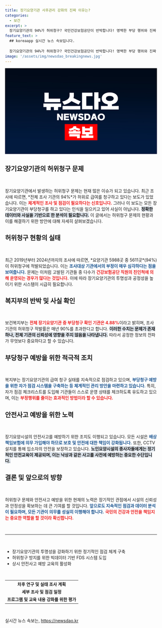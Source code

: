 ```yaml
---
title: 장기요양기관 사후관리 강화의 진짜 이유는?
categories:
  - 보건
excerpt: >
  장기요양기관의 94%가 허위청구? 국민건강보험공단이 반박합니다! 명백한 부당 행위와 진짜 통계, 그 뒤에 숨겨진 진실은?
feature_text: >
  ## koreaapp 실시간 뉴스 속보입니다.

  장기요양기관의 94%가 허위청구? 국민건강보험공단이 반박합니다! 명백한 부당 행위와 진짜 통계, 그 뒤에 숨겨진 진실은?
image: '/assets/img/newsdao_breakingnews.jpg'
---
```


<p><img src="/assets/img/newsdao_breakingnews.jpg" alt="koreaapp 속보" /></p>

<h2 data-ke-size="size26">장기요양기관의 허위청구 문제</h2>

<p data-ke-size="size16">&nbsp;</p>

<p data-ke-size="size16">장기요양기관에서 발생하는 허위청구 문제는 현재 많은 이슈가 되고 있습니다. 최근 조사에 따르면, *전체 조사 기관의 94%*가 허위로 급여를 청구하고 있다는 보도가 있었습니다. 이는 <b><span style="color: #ee2323;">체계적인 조사 및 점검이 필요하다는 신호입니다.</span></b> 그러나 이 보도는 모든 장기요양기관이 부당청구를 하고 있다는 인식을 일으키고 있어 사실이 아닙니다. <b><span style="background-color: #21538527;">정확한 데이터와 사실을 기반으로 한 분석이 필요합니다.</span></b> 이 글에서는 허위청구 문제의 현황과 이를 해결하기 위한 방안에 대해 자세히 살펴보겠습니다.</p>

<h2 data-ke-size="size26">허위청구 현황의 실태</h2>

<p data-ke-size="size16">&nbsp;</p>

<p data-ke-size="size16">최근 2019년부터 2024년까지의 조사에 따르면, *요양기관 5988곳 중 5611곳*(94%)이 허위청구에 적발되었습니다. 이는 <b><span style="color: #1a5490;">조사대상 기관에서의 부정이 매우 심각하다는 점을 보여줍니다.</span></b> 문제는 이처럼 고발된 기관들 중 다수가 <b><span style="color: #ee2323;">건강보험공단 직원의 친인척에 의해 운영되는 경우가 많다는 것입니다.</span></b> 이에 따라 장기요양기관의 투명성과 공정성을 높이기 위한 시스템이 시급히 필요합니다.</p>

<h2 data-ke-size="size26">복지부의 반박 및 사실 확인</h2>

<p data-ke-size="size16">&nbsp;</p>

<p data-ke-size="size16">보건복지부는 <b><span style="color: #ee2323;">전체 장기요양기관 중 부당청구 확인 기관은 4.88%</span></b>이라고 밝히며, 조사기관의 허위청구 적발률은 매년 90%를 초과한다고 합니다. <b><span style="background-color: #21538527;">이러한 수치는 문제가 존재하나, 전체 기관의 신뢰성에 영향을 주지 않음을 나타냅니다.</span></b> 따라서 공정한 정보의 전파가 무엇보다 중요하다고 할 수 있습니다.</p>

<h2 data-ke-size="size26">부당청구 예방을 위한 적극적 조치</h2>

<p data-ke-size="size16">&nbsp;</p>

<p data-ke-size="size16">복지부는 장기요양기관의 급여 청구 실태를 지속적으로 점검하고 있으며, <b><span style="color: #1a5490;">부당청구 예방을 위한 자가 점검 시스템을 구축하는 등 체계적인 관리 방안을 마련하고 있습니다.</span></b> 특히, 자가 점검 체크리스트를 도입해 기관들이 스스로 운영 상태를 체크하도록 유도하고 있으며, 이는 <b><span style="color: #ee2323;">부정행위를 줄이는 효과적인 방법이라 할 수 있습니다.</span></b></p>

<h2 data-ke-size="size26">안전사고 예방을 위한 노력</h2>

<p data-ke-size="size16">&nbsp;</p>

<p data-ke-size="size16">장기요양시설의 안전사고를 예방하기 위한 조치도 이행되고 있습니다. 모든 시설은 <b><span style="color: #1a5490;">배상책임보험에 의무 가입해야 하므로 보호 및 안전에 대한 책임이 강화됩니다.</span></b> 또한, CCTV 설치를 통해 입소자의 안전을 보장하고 있습니다. <b><span style="background-color: #21538527;">노인요양시설의 종사자들에게는 정기적인 안전교육이 제공되며, 이는 낙상과 같은 사고를 사전에 예방하는 중요한 수단입니다.</span></b></p>

<h2 data-ke-size="size26">결론 및 앞으로의 방향</h2>

<p data-ke-size="size16">&nbsp;</p>

<p data-ke-size="size16">허위청구 문제와 안전사고 예방을 위한 현재의 노력은 장기적인 관점에서 시설의 신뢰성과 안정성을 확보하는 데 큰 기여를 할 것입니다. <b><span style="color: #1a5490;">앞으로도 지속적인 점검과 데이터 분석이 필요하며, 모든 기관이 의무를 성실히 이행해야 합니다.</span></b> <b><span style="color: #ee2323;">국민의 건강과 안전을 책임지는 중요한 역할을 할 것이라 확신합니다.</span></b></p>

<p data-ke-size="size16">&nbsp;</p>

<hr>

<p data-ke-size="size16">&nbsp;</p>

<ul>
  <li>장기요양기관의 투명성을 강화하기 위한 정기적인 점검 체계 구축</li>
  <li>허위청구 방지를 위한 빅데이터 기반 FDS 시스템 도입</li>
  <li>상시 안전사고 예방 교육의 활성화</li>
</ul>

<p data-ke-size="size16">&nbsp;</p>

<table>
  <tr>
    <td style="text-align: center; height: 17px;"><b>차후 연구 및 실태 조사 계획</b></td>
  </tr>
  <tr>
    <td style="text-align: center; height: 17px;"><b>세부 조사 및 점검 일정</b></td>
  </tr>
  <tr>
    <td style="text-align: center; height: 17px;"><b> 프로그램 및 교육 내용 강화를 위한 평가</b></td>
  </tr>
</table>

<p data-ke-size="size16">&nbsp;</p>
실시간 뉴스 속보는, <a href="https://newsdao.kr" rel="dofollow">https://newsdao.kr</a>


